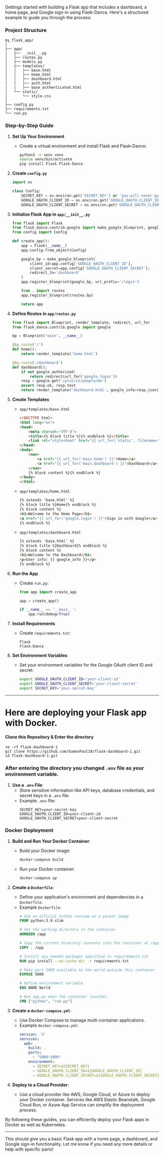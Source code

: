 Gettings started with building a Flask app that includes a dashboard, a home page, and Google sign-in using Flask-Dance. Here's a structured example to guide you through the process:

### Project Structure
```
my_flask_app/
│
├── app/
│   ├── __init__.py
│   ├── routes.py
│   ├── models.py
│   ├── templates/
│   │   ├── base.html
│   │   ├── home.html
│   │   ├── dashboard.html
|   |   ├── auth.html
|   |   ├── base_authenticated.html
│   └── static/
│       └── style.css
│
├── config.py
├── requirements.txt
└── run.py
```

### Step-by-Step Guide

1. **Set Up Your Environment**
   - Create a virtual environment and install Flask and Flask-Dance:
     ```bash
     python3 -m venv venv
     source venv/bin/activate
     pip install Flask Flask-Dance
     ```

2. **Create `config.py`**
   ```python
   import os

   class Config:
       SECRET_KEY = os.environ.get('SECRET_KEY') or 'you-will-never-guess'
       GOOGLE_OAUTH_CLIENT_ID = os.environ.get('GOOGLE_OAUTH_CLIENT_ID')
       GOOGLE_OAUTH_CLIENT_SECRET = os.environ.get('GOOGLE_OAUTH_CLIENT_SECRET')
   ```

3. **Initialize Flask App in `app/__init__.py`**
   ```python
   from flask import Flask
   from flask_dance.contrib.google import make_google_blueprint, google
   from config import Config

   def create_app():
       app = Flask(__name__)
       app.config.from_object(Config)

       google_bp = make_google_blueprint(
           client_id=app.config['GOOGLE_OAUTH_CLIENT_ID'],
           client_secret=app.config['GOOGLE_OAUTH_CLIENT_SECRET'],
           redirect_to='dashboard'
       )
       app.register_blueprint(google_bp, url_prefix='/login')

       from . import routes
       app.register_blueprint(routes.bp)

       return app
   ```

4. **Define Routes in `app/routes.py`**
   ```python
   from flask import Blueprint, render_template, redirect, url_for
   from flask_dance.contrib.google import google

   bp = Blueprint('main', __name__)

   @bp.route('/')
   def home():
       return render_template('home.html')

   @bp.route('/dashboard')
   def dashboard():
       if not google.authorized:
           return redirect(url_for('google.login'))
       resp = google.get('/plus/v1/people/me')
       assert resp.ok, resp.text
       return render_template('dashboard.html', google_info=resp.json())
   ```

5. **Create Templates**
   - `app/templates/base.html`
     ```html
     <!DOCTYPE html>
     <html lang="en">
     <head>
         <meta charset="UTF-8">
         <title>{% block title %}{% endblock %}</title>
         <link rel="stylesheet" href="{{ url_for('static', filename='style.css') }}">
     </head>
     <body>
         <nav>
             <a href="{{ url_for('main.home') }}">Home</a>
             <a href="{{ url_for('main.dashboard') }}">Dashboard</a>
         </nav>
         {% block content %}{% endblock %}
     </body>
     </html>
     ```

   - `app/templates/home.html`
     ```html
     {% extends 'base.html' %}
     {% block title %}Home{% endblock %}
     {% block content %}
     <h1>Welcome to the Home Page</h1>
     <a href="{{ url_for('google.login') }}">Sign in with Google</a>
     {% endblock %}
     ```

   - `app/templates/dashboard.html`
     ```html
     {% extends 'base.html' %}
     {% block title %}Dashboard{% endblock %}
     {% block content %}
     <h1>Welcome to the Dashboard</h1>
     <p>User info: {{ google_info }}</p>
     {% endblock %}
     ```

6. **Run the App**
   - Create `run.py`:
     ```python
     from app import create_app

     app = create_app()

     if __name__ == '__main__':
         app.run(debug=True)
     ```

7. **Install Requirements**
   - Create `requirements.txt`:
     ```
     Flask
     Flask-Dance
     ```

8. **Set Environment Variables**
   - Set your environment variables for the Google OAuth client ID and secret:
     ```bash
     export GOOGLE_OAUTH_CLIENT_ID='your-client-id'
     export GOOGLE_OAUTH_CLIENT_SECRET='your-client-secret'
     export SECRET_KEY='your-secret-key'
     ```

---

# Here are deploying your Flask app with Docker.

#### Clone this Repository & Enter the directory
```
rm -rf flask-dashboard-1
git clone https://github.com/SumonPaul18/flask-dashboard-1.git
cd flask-dashboard-1.git
```

### After entering the directory you changed `.env` file as your environment variable.

1. **Use a `.env` File**:
   - Store sensitive information like API keys, database credentials, and secret keys in a `.env` file.
   - Example `.env` file:
     ```
     SECRET_KEY=your-secret-key
     GOOGLE_OAUTH_CLIENT_ID=your-client-id
     GOOGLE_OAUTH_CLIENT_SECRET=your-client-secret
     ```

### Docker Deployment

1. **Build and Run Your Docker Container**:
   - Build your Docker image:
     ```bash
     docker-compose build
     ```
   - Run your Docker container:
     ```bash
     docker-compose up
     ```

2. **Create a `Dockerfile`**:
   - Define your application's environment and dependencies in a `Dockerfile`.
   - Example `Dockerfile`:
     ```dockerfile
     # Use an official Python runtime as a parent image
     FROM python:3.9-slim

     # Set the working directory in the container
     WORKDIR /app

     # Copy the current directory contents into the container at /app
     COPY . /app

     # Install any needed packages specified in requirements.txt
     RUN pip install --no-cache-dir -r requirements.txt

     # Make port 5000 available to the world outside this container
     EXPOSE 5000

     # Define environment variable
     ENV NAME World

     # Run app.py when the container launches
     CMD ["python", "run.py"]
     ```


3. **Create a `docker-compose.yml`**:
   - Use Docker Compose to manage multi-container applications.
   - Example `docker-compose.yml`:
     ```yaml
     version: '3'
     services:
       web:
         build: .
         ports:
           - "5000:5000"
         environment:
           - SECRET_KEY=${SECRET_KEY}
           - GOOGLE_OAUTH_CLIENT_ID=${GOOGLE_OAUTH_CLIENT_ID}
           - GOOGLE_OAUTH_CLIENT_SECRET=${GOOGLE_OAUTH_CLIENT_SECRET}
     ```


4. **Deploy to a Cloud Provider**:
   - Use a cloud provider like AWS, Google Cloud, or Azure to deploy your Docker container. Services like AWS Elastic Beanstalk, Google Cloud Run, or Azure App Service can simplify the deployment process.

By following these guides, you can efficiently deploy your Flask apps in Docker as well as Kubernetes. 

---

This should give you a basic Flask app with a home page, a dashboard, and Google sign-in functionality. Let me know if you need any more details or help with specific parts!
